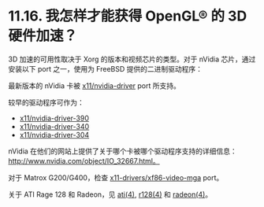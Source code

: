 # 11.16. 我怎样才能获得 OpenGL® 的 3D 硬件加速？

3D 加速的可用性取决于 Xorg 的版本和视频芯片的类型。对于 nVidia 芯片，通过安装以下 port 之一，使用为 FreeBSD 提供的二进制驱动程序：

最新版本的 nVidia 卡被 [x11/nvidia-driver](https://cgit.freebsd.org/ports/tree/x11/nvidia-driver/pkg-descr) port 所支持。

较早的驱动程序可作为：

- [x11/nvidia-driver-390](https://cgit.freebsd.org/ports/tree/x11/nvidia-driver-390/pkg-descr)
- [x11/nvidia-driver-340](https://cgit.freebsd.org/ports/tree/x11/nvidia-driver-340/pkg-descr)
- [x11/nvidia-driver-304](https://cgit.freebsd.org/ports/tree/x11/nvidia-driver-304/pkg-descr)

nVidia 在他们的网站上提供了关于哪个卡被哪个驱动程序支持的详细信息：http://www.nvidia.com/object/IO_32667.html。

对于 Matrox G200/G400，检查 [x11-drivers/xf86-video-mga](https://cgit.freebsd.org/ports/tree/x11-drivers/xf86-video-mga/pkg-descr) port。

关于 ATI Rage 128 和 Radeon，见 [ati(4)](https://www.freebsd.org/cgi/man.cgi?query=ati&sektion=4&format=html), [r128(4)](https://www.freebsd.org/cgi/man.cgi?query=r128&sektion=4&format=html) 和 [radeon(4)](https://www.freebsd.org/cgi/man.cgi?query=radeon&sektion=4&format=html)。
